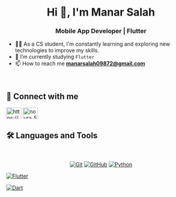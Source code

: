 <h1 align="center">Hi 👋, I'm Manar Salah</h1>
<h3 align="center">Mobile App Developer | Flutter </h3>



- 👩‍💻 As a CS student, I'm constantly learning and exploring new technologies to improve my skills.
- 🌱 I’m currently studying `Flutter` 
- 📫 How to reach me **manarsalah09872@gmail.com**


<br>

## 📩 Connect with me

    
<a href="https://linkedin.com/in/https://www.linkedin.com/in/manar-salah-8125052ab/" target="blank"><img align="center" src="https://raw.githubusercontent.com/rahuldkjain/github-profile-readme-generator/master/src/images/icons/Social/linked-in-alt.svg" alt="https://www.linkedin.com/in/manar-salah-8125052ab/" height="30" width="40" /></a>
<a href="https://codeforces.com/profile/noura_555" target="blank"><img align="center" src="https://raw.githubusercontent.com/rahuldkjain/github-profile-readme-generator/master/src/images/icons/Social/codeforces.svg" alt="noura_555" height="30" width="40" /></a>
</p>

## 🛠 Languages and Tools
<br>
<p align="center">
<a href="https://git-scm.com/" title="Git"><img src="https://img.shields.io/badge/git-%23F05033.svg?style=for-the-badge&logo=git&logoColor=white" alt="Git"></a>
<a href="https://github.com/" title="GitHub"><img src="https://img.shields.io/badge/github-%23121011.svg?style=for-the-badge&logo=github&logoColor=white" alt="GitHub"></a>
<a href="https://www.python.org/" title="Python"><img src="https://img.shields.io/badge/python-3670A0?style=for-the-badge&logo=python&logoColor=ffdd54" alt="Python"></a>



<a href="https://flutter.dev" title="Flutter"><img src="https://img.shields.io/badge/flutter-%231572B6.svg?style=for-the-badge&logo=flutter&logoColor=white" alt="Flutter"></a>
	
<a href="https://dart.dev" title="Dart"><img src="https://img.shields.io/badge/dart-%231572B6.svg?style=for-the-badge&logo=dart&logoColor=white" alt="Dart"></a>
</p>


